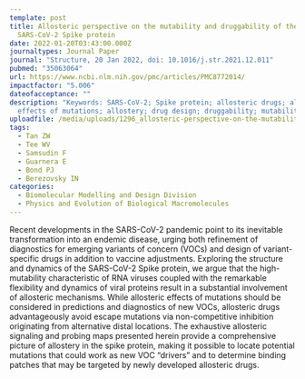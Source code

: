 ```yaml
---
template: post
title: Allosteric perspective on the mutability and druggability of the
  SARS-CoV-2 Spike protein
date: 2022-01-20T03:43:00.000Z
journaltypes: Journal Paper
journal: "Structure, 20 Jan 2022, doi: 10.1016/j.str.2021.12.011"
pubmed: "35063064"
url: https://www.ncbi.nlm.nih.gov/pmc/articles/PMC8772014/
impactfactor: "5.006"
dateofacceptance: ""
description: "Keywords: SARS-CoV-2; Spike protein; allosteric drugs; allosteric
  effects of mutations; allostery; drug design; druggability; mutability. "
uploadfile: /media/uploads/1296_allosteric-perspective-on-the-mutability-and-druggability.pdf
tags:
  - Tan ZW
  - Tee WV
  - Samsudin F
  - Guarnera E
  - Bond PJ
  - Berezovsky IN
categories:
  - Biomolecular Modelling and Design Division
  - Physics and Evolution of Biological Macromolecules
---
```

<!--StartFragment-->

Recent developments in the SARS-CoV-2 pandemic point to its inevitable transformation into an endemic disease, urging both refinement of diagnostics for emerging variants of concern (VOCs) and design of variant-specific drugs in addition to vaccine adjustments. Exploring the structure and dynamics of the SARS-CoV-2 Spike protein, we argue that the high-mutability characteristic of RNA viruses coupled with the remarkable flexibility and dynamics of viral proteins result in a substantial involvement of allosteric mechanisms. While allosteric effects of mutations should be considered in predictions and diagnostics of new VOCs, allosteric drugs advantageously avoid escape mutations via non-competitive inhibition originating from alternative distal locations. The exhaustive allosteric signaling and probing maps presented herein provide a comprehensive picture of allostery in the spike protein, making it possible to locate potential mutations that could work as new VOC “drivers” and to determine binding patches that may be targeted by newly developed allosteric drugs.

<!--EndFragment-->